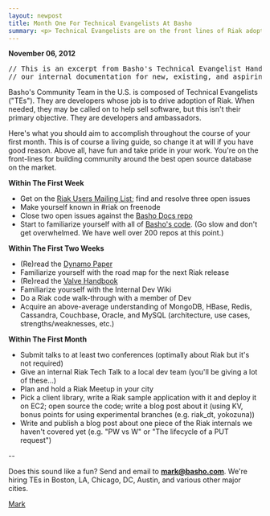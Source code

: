 ```yaml
--- 
layout: newpost
title: Month One For Technical Evangelists At Basho
summary: <p> Technical Evangelists are on the front lines of Riak adoption at Basho. Here's what they work on during their first month. </p>
--- 
```


**November 06, 2012**

<pre>
// This is an excerpt from Basho's Technical Evangelist Handbook, 
// our internal documentation for new, existing, and aspiring TEs. 
</pre>

Basho's Community Team in the U.S. is composed of Technical Evangelists ("TEs"). They are developers whose job is to drive adoption of Riak. When needed, they may be called on to help sell software, but this isn't their primary objective. They are developers and ambassadors. 

Here's what you should aim to accomplish throughout the course of your first month. This is of course a living guide, so change it at will if you have good reason. Above all, have fun and take pride in your work. You're on the front-lines for building community around the best open source database on the market. 

**Within The First Week** 

* Get on the [Riak Users Mailing List](http://lists.basho.com/mailman/listinfo/riak-users_lists.basho.com); find and resolve three open issues 
* Make yourself known in #riak on freenode
* Close two open issues against the [Basho Docs repo](http://github.com/basho/basho_docs)
* Start to familiarize yourself with all of [Basho's code](http://github.com/basho). (Go slow and don't get overwhelmed. We have well over 200 repos at this point.)

**Within The First Two Weeks**

* (Re)read the [Dynamo Paper](http://www.allthingsdistributed.com/files/amazon-dynamo-sosp2007.pdf) 
* Familiarize yourself with the road map for the next Riak release
* (Re)read the [Valve Handbook](http://newcdn.flamehaus.com/Valve_Handbook_LowRes.pdf)
* Familiarize yourself with the Internal Dev Wiki
* Do a Riak code walk-through with a member of Dev
* Acquire an above-average understanding of MongoDB, HBase, Redis, Cassandra, Couchbase, Oracle, and MySQL (architecture, use cases, strengths/weaknesses, etc.)

**Within The First Month** 

* Submit talks to at least two conferences (optimally about Riak but it's not required)
* Give an internal Riak Tech Talk to a local dev team (you'll be giving a lot of these...)
* Plan and hold a Riak Meetup in your city 
* Pick a client library, write a Riak sample application with it and deploy it on EC2; open source the code; write a blog post about it (using KV, bonus points for using experimental branches (e.g. riak_dt, yokozuna))
* Write and publish a blog post about one piece of the Riak internals we haven't covered yet (e.g. "PW vs W" or "The lifecycle of a PUT request")

--

Does this sound like a fun? Send and email to **mark@basho.com**. We're hiring TEs in Boston, LA, Chicago, DC, Austin, and various other major cities.

[Mark](http://twitter.com/pharkmillups) 


